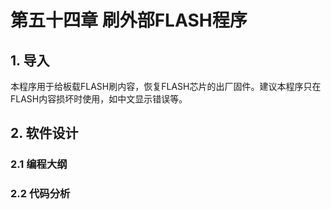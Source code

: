 # 第五十四章 刷外部FLASH程序

## 1. 导入

本程序用于给板载FLASH刷内容，恢复FLASH芯片的出厂固件。建议本程序只在FLASH内容损坏时使用，如中文显示错误等。

## 2. 软件设计

### 2.1 编程大纲

### 2.2 代码分析
